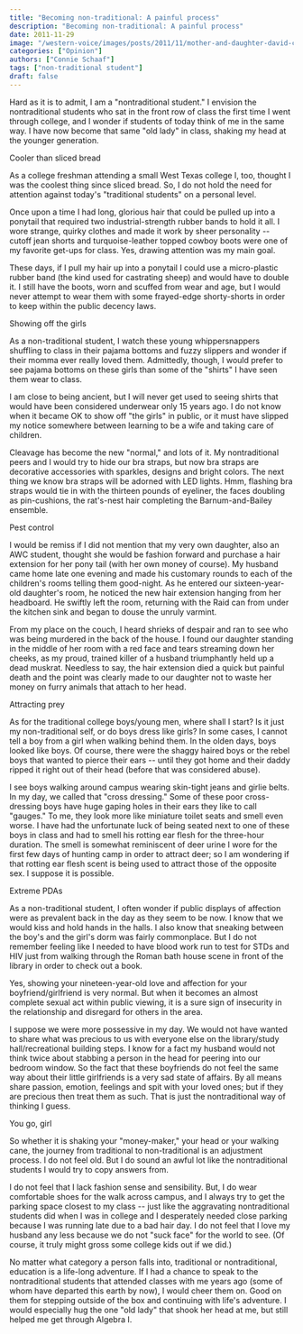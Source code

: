 ```yaml
---
title: "Becoming non-traditional: A painful process"
description: "Becoming non-traditional: A painful process"
date: 2011-11-29
image: "/western-voice/images/posts/2011/11/mother-and-daughter-david-castillo-dominici.jpg"
categories: ["Opinion"]
authors: ["Connie Schaaf"]
tags: ["non-traditional student"]
draft: false
---
```

Hard as it is to admit, I am a "nontraditional student." I envision the nontraditional students who sat in the front row of class the first time I went through college, and I wonder if students of today think of me in the same way. I have now become that same "old lady" in class, shaking my head at the younger generation.

Cooler than sliced bread

As a college freshman attending a small West Texas college I, too, thought I was the coolest thing since sliced bread. So, I do not hold the need for attention against today's "traditional students" on a personal level.

Once upon a time I had long, glorious hair that could be pulled up into a ponytail that required two industrial-strength rubber bands to hold it all. I wore strange, quirky clothes and made it work by sheer personality -- cutoff jean shorts and turquoise-leather topped cowboy boots were one of my favorite get-ups for class. Yes, drawing attention was my main goal.

These days, if I pull my hair up into a ponytail I could use a micro-plastic rubber band (the kind used for castrating sheep) and would have to double it. I still have the boots, worn and scuffed from wear and age, but I would never attempt to wear them with some frayed-edge shorty-shorts in order to keep within the public decency laws.

Showing off the girls

As a non-traditional student, I watch these young whippersnappers shuffling to class in their pajama bottoms and fuzzy slippers and wonder if their momma ever really loved them. Admittedly, though, I would prefer to see pajama bottoms on these girls than some of the "shirts" I have seen them wear to class.

I am close to being ancient, but I will never get used to seeing shirts that would have been considered underwear only 15 years ago. I do not know when it became OK to show off "the girls" in public, or it must have slipped my notice somewhere between learning to be a wife and taking care of children.

Cleavage has become the new "normal," and lots of it. My nontraditional peers and I would try to hide our bra straps, but now bra straps are decorative accessories with sparkles, designs and bright colors. The next thing we know bra straps will be adorned with LED lights. Hmm, flashing bra straps would tie in with the thirteen pounds of eyeliner, the faces doubling as pin-cushions, the rat's-nest hair completing the Barnum-and-Bailey ensemble.

Pest control

I would be remiss if I did not mention that my very own daughter, also an AWC student, thought she would be fashion forward and purchase a hair extension for her pony tail (with her own money of course). My husband came home late one evening and made his customary rounds to each of the children's rooms telling them good-night. As he entered our sixteen-year-old daughter's room, he noticed the new hair extension hanging from her headboard. He swiftly left the room, returning with the Raid can from under the kitchen sink and began to douse the unruly varmint.

From my place on the couch, I heard shrieks of despair and ran to see who was being murdered in the back of the house. I found our daughter standing in the middle of her room with a red face and tears streaming down her cheeks, as my proud, trained killer of a husband triumphantly held up a dead muskrat. Needless to say, the hair extension died a quick but painful death and the point was clearly made to our daughter not to waste her money on furry animals that attach to her head.

Attracting prey

As for the traditional college boys/young men, where shall I start? Is it just my non-traditional self, or do boys dress like girls? In some cases, I cannot tell a boy from a girl when walking behind them. In the olden days, boys looked like boys. Of course, there were the shaggy haired boys or the rebel boys that wanted to pierce their ears -- until they got home and their daddy ripped it right out of their head (before that was considered abuse).

I see boys walking around campus wearing skin-tight jeans and girlie belts. In my day, we called that "cross dressing." Some of these poor cross-dressing boys have huge gaping holes in their ears they like to call "gauges." To me, they look more like miniature toilet seats and smell even worse. I have had the unfortunate luck of being seated next to one of these boys in class and had to smell his rotting ear flesh for the three-hour duration. The smell is somewhat reminiscent of deer urine I wore for the first few days of hunting camp in order to attract deer; so I am wondering if that rotting ear flesh scent is being used to attract those of the opposite sex. I suppose it is possible.

Extreme PDAs

As a non-traditional student, I often wonder if public displays of affection were as prevalent back in the day as they seem to be now. I know that we would kiss and hold hands in the halls. I also know that sneaking between the boy's and the girl's dorm was fairly commonplace. But I do not remember feeling like I needed to have blood work run to test for STDs and HIV just from walking through the Roman bath house scene in front of the library in order to check out a book.

Yes, showing your nineteen-year-old love and affection for your boyfriend/girlfriend is very normal. But when it becomes an almost complete sexual act within public viewing, it is a sure sign of insecurity in the relationship and disregard for others in the area.

I suppose we were more possessive in my day. We would not have wanted to share what was precious to us with everyone else on the library/study hall/recreational building steps. I know for a fact my husband would not think twice about stabbing a person in the head for peering into our bedroom window. So the fact that these boyfriends do not feel the same way about their little girlfriends is a very sad state of affairs. By all means share passion, emotion, feelings and spit with your loved ones; but if they are precious then treat them as such. That is just the nontraditional way of thinking I guess.

You go, girl

So whether it is shaking your "money-maker," your head or your walking cane, the journey from traditional to non-traditional is an adjustment process. I do not feel old. But I do sound an awful lot like the nontraditional students I would try to copy answers from.

I do not feel that I lack fashion sense and sensibility. But, I do wear comfortable shoes for the walk across campus, and I always try to get the parking space closest to my class -- just like the aggravating nontraditional students did when I was in college and I desperately needed close parking because I was running late due to a bad hair day. I do not feel that I love my husband any less because we do not "suck face" for the world to see. (Of course, it truly might gross some college kids out if we did.)

No matter what category a person falls into, traditional or nontraditional, education is a life-long adventure. If I had a chance to speak to the nontraditional students that attended classes with me years ago (some of whom have departed this earth by now), I would cheer them on. Good on them for stepping outside of the box and continuing with life's adventure. I would especially hug the one "old lady" that shook her head at me, but still helped me get through Algebra I.